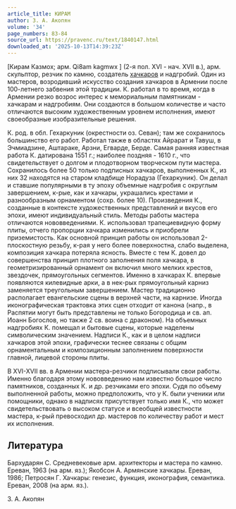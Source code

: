 ```yaml
---
article_title: КИРАМ
author: З. А. Акопян
volume: '34'
page_numbers: 83-84
source_url: https://pravenc.ru/text/1840147.html
downloaded_at: '2025-10-13T14:39:23Z'
---
```


[Кирам Казмох; арм. Qi8am kagmwx
] (2-я пол. XVI - нач. XVII в.), арм. скульптор, резчик по камню, создатель [хачкаров](https://pravenc.ru/text/хачкаров.html) и надгробий. Один из мастеров, возродивший искусство создания хачкаров в Армении после 100-летнего забвения этой традиции. К. работал в то время, когда в Армении резко возрос интерес к мемориальным памятникам - хачкарам и надгробиям. Они создаются в большом количестве и часто отличаются высоким художественным уровнем исполнения, имеют своеобразные изобразительные решения.

К. род. в обл. Гехаркуник (окрестности оз. Севан); там же сохранилось большинство его работ. Работал также в областях Айрарат и Тавуш, в Эчмиадзине, Аштараке, Арзни, Егварде, Берде. Самая ранняя известная работа К. датирована 1551 г.; наиболее поздняя - 1610 г., что свидетельствует о долгом и плодотворном творческом пути мастера. Сохранилось более 50 только подписных хачкаров, выполненных К., из них 32 находятся на старом кладбище Норадуза (Гехаркуник). Он делал и ставшие популярными в ту эпоху объемные надгробия с округлым завершением, к-рые, как и хачкары, украшались крестами и разнообразным орнаментом (сохр. более 10). Произведения К., созданные в контексте художественных представлений и вкусов его эпохи, имеют индивидуальный стиль. Методы работы мастера отличаются нововведениями. К. использовал трапециевидную форму плиты, отчего пропорции хачкара изменились и приобрели приземистость. Как основной принцип работы он использовал 2-плоскостную резьбу, к-рая у него более поверхностна, слабо выделена, композиция хачкара потеряла ясность. Вместе с тем К. довел до совершенства принцип плотного заполнения поля хачкара, в геометризированный орнамент он включил много мелких крестов, звездочек, прямоугольных сегментов. Именно в хачкарах К. впервые появляются килевидные арки, а в нек-рых прямоугольный карниз заменяется треугольным завершением. Мастер традиционно располагает евангельские сцены в верхней части, на карнизе. Иногда иконографическая трактовка этих сцен отходит от канона (напр., в Распятии могут быть представлены не только Богородица и св. ап. Иоанн Богослов, но также 2 св. воина с драконом). На объемных надгробиях К. помещал и бытовые сцены, которые наделены символическим значением. Надписи К., как и в целом надписи хачкаров этой эпохи, графически теснее связаны с общим орнаментальным и композиционным заполнением поверхности главной, лицевой стороны плиты.

В XVI-XVII вв. в Армении мастера-резчики подписывали свои работы. Именно благодаря этому нововведению нам известно большое число памятников, созданных К. и др. резчиками его эпохи. Судя по объему выполненной работы, можно предположить, что у К. были ученики или помощники, однако в надписях присутствует только имя К., что может свидетельствовать о высоком статусе и всеобщей известности мастера, к-рый превосходил др. мастеров по количеству работ и мест их исполнения.

## Литература

Бархударян С. Средневековые арм. архитекторы и мастера по камню. Ереван, 1963 (на арм. яз.); Якобсон А. Армянские хачкары. Ереван, 1986; Петросян Г. Хачкары: генезис, функция, иконография, семантика. Ереван, 2008 (на арм. яз.).

З. А. Акопян
